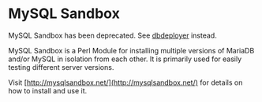 # MySQL Sandbox

MySQL Sandbox has been deprecated. See [dbdeployer](/clients-utilities/dbdeployer/) instead.

MySQL Sandbox is a Perl Module for installing multiple versions of MariaDB and/or MySQL in isolation from each other. It is primarily used for easily testing different server versions.

Visit [http://mysqlsandbox.net/](http://mysqlsandbox.net/) for details on how to install and use it.